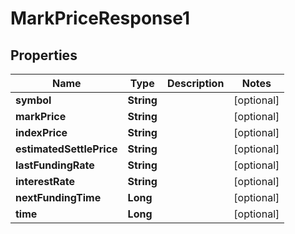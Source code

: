 

# MarkPriceResponse1


## Properties

| Name | Type | Description | Notes |
|------------ | ------------- | ------------- | -------------|
|**symbol** | **String** |  |  [optional] |
|**markPrice** | **String** |  |  [optional] |
|**indexPrice** | **String** |  |  [optional] |
|**estimatedSettlePrice** | **String** |  |  [optional] |
|**lastFundingRate** | **String** |  |  [optional] |
|**interestRate** | **String** |  |  [optional] |
|**nextFundingTime** | **Long** |  |  [optional] |
|**time** | **Long** |  |  [optional] |



